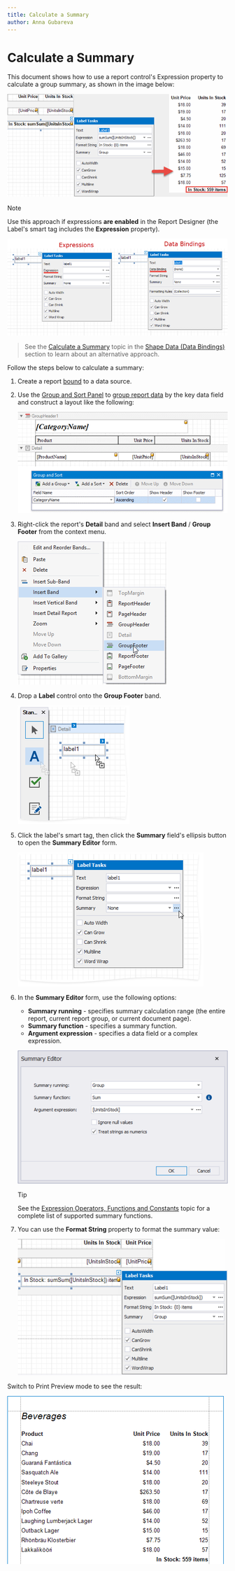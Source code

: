 ```yaml
---
title: Calculate a Summary
author: Anna Gubareva
---
```

# Calculate a Summary

This document shows how to use a report control's Expression property to calculate a group summary, as shown in the image below:

![xtrareports-summary](../../../../../images/eurd-summary.png)

> [!NOTE]
> Use this approach if expressions **are enabled** in the Report Designer (the Label's smart tag includes the **Expression** property).
>
> ![](../../../../../images/eurd-label-expression-binding-modes.png)

> See the [Calculate a Summary](../shape-data-data-bindings/calculate-a-summary.md) topic in the [Shape Data (Data Bindings)](../shape-data-data-bindings.md) section to learn about an alternative approach.

Follow the steps below to calculate a summary:

1. Create a report [bound](../../../../../articles/report-designer/report-designer-for-winforms/bind-to-data.md) to a data source.

1. Use the [Group and Sort Panel](../../../../../articles/report-designer/report-designer-for-winforms/report-designer-tools/ui-panels/group-and-sort-panel.md) to [group report data](../../../../../articles/report-designer/report-designer-for-winforms/shape-report-data/group-and-sort-data/group-data.md) by the key data field and construct a layout like the following:

	![xtrareports-summary-report-layout](../../../../../images/eurd-summary-layout.png)

1. Right-click the report's **Detail** band and select **Insert Band** / **Group Footer** from the context menu.

	![xtrareports-summary-add-group-footer](../../../../../images/eurd-summary-add-group-footer.png)

1. Drop a **Label** control onto the **Group Footer** band.

	![xtrareports-summary-drop-label](../../../../../images/eurd-summary-drop-label.png)

1. Click the label's smart tag, then click the **Summary** field's ellipsis button to open the **Summary Editor** form.

	![summary-expressions-label-smart-tag](../../../../../images/eurd-summary-label-summary.png)

1. In the **Summary Editor** form, use the following options:

	* **Summary running** - specifies summary calculation range (the entire report, current report group, or current document page).
	* **Summary function** - specifies a summary function.
	* **Argument expression** - specifies a data field or a complex expression.

	![summary-expressions-label-smart-tag](../../../../../images/eurd-label-summaryeditor.png)

	> [!TIP]
	> See the [Expression Operators, Functions and Constants](../../../../../articles/expression-editor/expression-operators-functions-and-constants.md) topic for a complete list of supported summary functions.
1. You can use the **Format String** property to format the summary value:
	
	![summary-format-string-label-smart-tag](../../../../../images/eurd-summary-label-details.png)

Switch to Print Preview mode to see the result:

![summary-report-group-result-preview](../../../../../images/eurd-summary-preview.png)
